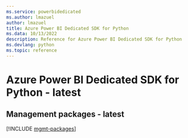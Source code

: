 ```yaml
---
ms.service: powerbidedicated
ms.author: lmazuel
author: lmazuel
title: Azure Power BI Dedicated SDK for Python
ms.data: 10/13/2022
description: Reference for Azure Power BI Dedicated SDK for Python
ms.devlang: python
ms.topic: reference
---
```

# Azure Power BI Dedicated SDK for Python - latest

## Management packages - latest
[!INCLUDE [mgmt-packages](power-bi-dedicated-mgmt-index.md)]